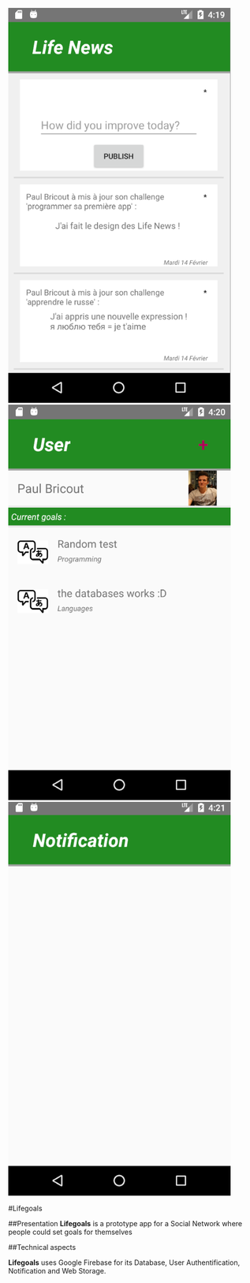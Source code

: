 ![Screenshots](https://github.com/Brumor/lifegoals/blob/master/screenshots/Screenshot1.PNG) ![Screenshots](https://github.com/Brumor/lifegoals/blob/master/screenshots/Screenshot2.PNG) ![Screenshots](https://github.com/Brumor/lifegoals/blob/master/screenshots/Screenshot3.PNG)

#Lifegoals

##Presentation
**Lifegoals** is a prototype app for a Social Network where people could set goals for themselves

##Technical aspects

**Lifegoals** uses Google Firebase for its Database, User Authentification, Notification and Web Storage.